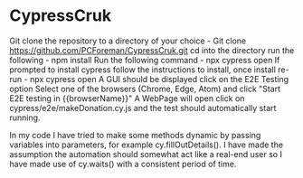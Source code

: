 # CypressCruk

Git clone the repository to a directory of your choice - Git clone https://github.com/PCForeman/CypressCruk.git
cd into the directory run the following - npm install
Run the following command - npx cypress open
If prompted to install cypress follow the instructions to install, once install re-run - npx cypress open
A GUI should be displayed click on the E2E Testing option
Select one of the browsers (Chrome, Edge, Atom) and click "Start E2E testing in {{browserName}}"
A WebPage will open click on cypress/e2e/makeDonation.cy.js and the test should automatically start running.

In my code I have tried to make some methods dynamic by passing variables into parameters, for example cy.fillOutDetails().
I have made the assumption the automation should somewhat act like a real-end user so I have made use of cy.waits() with a consistent period of time.





